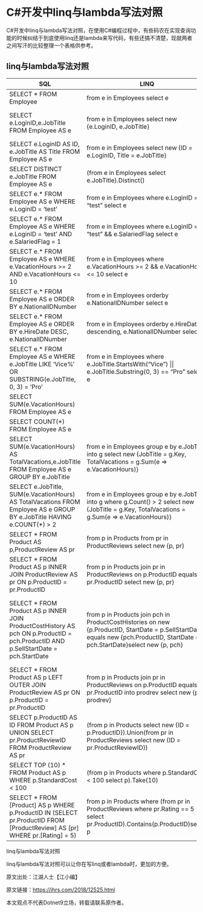 # C#开发中linq与lambda写法对照

C#开发中linq与lambda写法对照，在使用C#编程过程中，有些码农在实现查询功能的时候纠结于到底使用linq还是lambda来写代码，有些还搞不清楚，现就两者之间写汗的比较整理一个表格供参考。



## linq与lambda写法对照

| **SQL**                                                      | **LINQ**                                                     | **Lambda**                                                   |
| ------------------------------------------------------------ | ------------------------------------------------------------ | ------------------------------------------------------------ |
| SELECT * FROM Employee                                       | from e in Employees select e                                 | Employees.Select ()                                          |
| SELECT e.LoginID,e.JobTitle FROM Employee AS e               | from e in Employees select new {e.LoginID, e.JobTitle}       | Employees.Select ( e => new{LoginID = e.LoginID,JobTitle = e.JobTitle} ) |
| SELECT e.LoginID AS ID, e.JobTitle AS Title FROM Employee AS e | from e in Employees select new {ID = e.LoginID, Title = e.JobTitle} | Employees.Select (e => new{ID = e.LoginID,Title = e.JobTitle } ) |
| SELECT DISTINCT e.JobTitle FROM Employee AS e                | (from e in Employees select e.JobTitle).Distinct()           | Employees.Select (e => e.JobTitle) .Distinct ()              |
| SELECT e.* FROM Employee AS e WHERE e.LoginID = ‘test’       | from e in Employees where e.LoginID == “test” select e       | Employees.Where (e => (e.LoginID == “test”))                 |
| SELECT e.* FROM Employee AS e WHERE e.LoginID = ‘test’ AND e.SalariedFlag = 1 | from e in Employees where e.LoginID == “test” && e.SalariedFlag select e | Employees.Where (e => ((e.LoginID == “test”) && e.SalariedFlag)) |
| SELECT e.* FROM Employee AS e WHERE e.VacationHours >= 2 AND e.VacationHours <= 10 | from e in Employees where e.VacationHours >= 2 && e.VacationHours <= 10 select e | Employees.Where (e => (((Int32)(e.VacationHours) >= 2) && ((Int32)(e.VacationHours) <= 10))) |
| SELECT e.* FROM Employee AS e ORDER BY e.NationalIDNumber    | from e in Employees orderby e.NationalIDNumber select e      | Employees.OrderBy (e => e.NationalIDNumber)                  |
| SELECT e.* FROM Employee AS e ORDER BY e.HireDate DESC, e.NationalIDNumber | from e in Employees orderby e.HireDate descending, e.NationalIDNumber select e | Employees.OrderByDescending (e => e.HireDate).ThenBy (e => e.NationalIDNumber) |
| SELECT e.* FROM Employee AS e WHERE e.JobTitle LIKE ‘Vice%’ OR SUBSTRING(e.JobTitle, 0, 3) = ‘Pro’ | from e in Employees where e.JobTitle.StartsWith(“Vice”) \|\| e.JobTitle.Substring(0, 3) == “Pro” select e | Employees.Where (e => (e.JobTitle.StartsWith (“Vice”) \|\| (e.JobTitle.Substring (0, 3) == “Pro”))) |
| SELECT SUM(e.VacationHours) FROM Employee AS e               |                                                              | Employees.Sum(e => e.VacationHours);                         |
| SELECT COUNT(*) FROM Employee AS e                           |                                                              | Employees.Count();                                           |
| SELECT SUM(e.VacationHours) AS TotalVacations,e.JobTitle FROM Employee AS e GROUP BY e.JobTitle | from e in Employees group e by e.JobTitle into g select new {JobTitle = g.Key, TotalVacations = g.Sum(e => e.VacationHours)} | Employees.GroupBy (e => e.JobTitle) .Select (g =>new{JobTitle = g.Key, TotalVacations = g.Sum (e => (Int32)(e.VacationHours)) }) |
| SELECT e.JobTitle, SUM(e.VacationHours) AS TotalVacations FROM Employee AS e GROUP BY e.JobTitle HAVING e.COUNT(*) > 2 | from e in Employees group e by e.JobTitle into g where g.Count() > 2 select new {JobTitle = g.Key, TotalVacations = g.Sum(e => e.VacationHours)} | Employees.GroupBy (e => e.JobTitle) .Where (g => (g.Count () > 2)).Select ( g =>new{JobTitle = g.Key, TotalVacations = g.Sum (e => (Int32)(e.VacationHours))} ) |
| SELECT * FROM Product AS p,ProductReview AS pr               | from p in Products from pr in ProductReviews select new {p, pr} | Products.SelectMany (p => ProductReviews,(p, pr) =>new{ p = p, pr = pr}) |
| SELECT * FROM Product AS p INNER JOIN ProductReview AS pr ON p.ProductID = pr.ProductID | from p in Products join pr in ProductReviews on p.ProductID equals pr.ProductID select new {p, pr} | Products.Join (ProductReviews, p => p.ProductID,pr => pr.ProductID, (p, pr) =>new{p = p,pr = pr}) |
| SELECT * FROM Product AS p INNER JOIN ProductCostHistory AS pch ON p.ProductID = pch.ProductID AND p.SellStartDate = pch.StartDate | from p in Products join pch in ProductCostHistories on new {p.ProductID, StartDate = p.SellStartDate} equals new {pch.ProductID, StartDate = pch.StartDate}select new {p, pch} | Products.Join (ProductCostHistories, p =>new{ProductID = p.ProductID, StartDate = p.SellStartDate}, pch =>new{ProductID = pch.ProductID, StartDate = pch.StartDate}, (p, pch) =>new{p = p,pch = pch}) |
| SELECT * FROM Product AS p LEFT OUTER JOIN ProductReview AS pr ON p.ProductID = pr.ProductID | from p in Products join pr in ProductReviews on p.ProductID equals pr.ProductID into prodrev select new {p, prodrev} | Products.GroupJoin (ProductReviews, p => p.ProductID,pr => pr.ProductID,(p, prodrev) => new{p = p,prodrev = prodrev }) |
| SELECT p.ProductID AS ID FROM Product AS p UNION SELECT pr.ProductReviewID FROM ProductReview AS pr | (from p in Products select new {ID = p.ProductID}).Union(from pr in ProductReviews select new {ID = pr.ProductReviewID}) | Products.Select (p => new{ID =p.ProductID}).Union (ProductReviews .Select (pr =>new{ ID = pr.ProductReviewID})) |
| SELECT TOP (10) * FROM Product AS p WHERE p.StandardCost < 100 | (from p in Products where p.StandardCost < 100 select p).Take(10) | Products.Where (p => (p.StandardCost < 100)).Take (10)       |
| SELECT * FROM [Product] AS p WHERE p.ProductID IN (SELECT pr.ProductID FROM [ProductReview] AS [pr] WHERE pr.[Rating] = 5) | from p in Products where (from pr in ProductReviews where pr.Rating == 5 select pr.ProductID).Contains(p.ProductID)select p | Products.Where (p =>ProductReviews.Where (pr => (pr.Rating == 5)) .Select (pr => pr.ProductID).Contains (p.ProductID) |

linq与lambda写法对照

linq与lambda写法对照可以让你在写linq或者lambda时，更加的方便。

原文出处：江湖人士【江小编】

原文链接：https://jhrs.com/2018/12525.html

本文观点不代表Dotnet9立场，转载请联系原作者。

